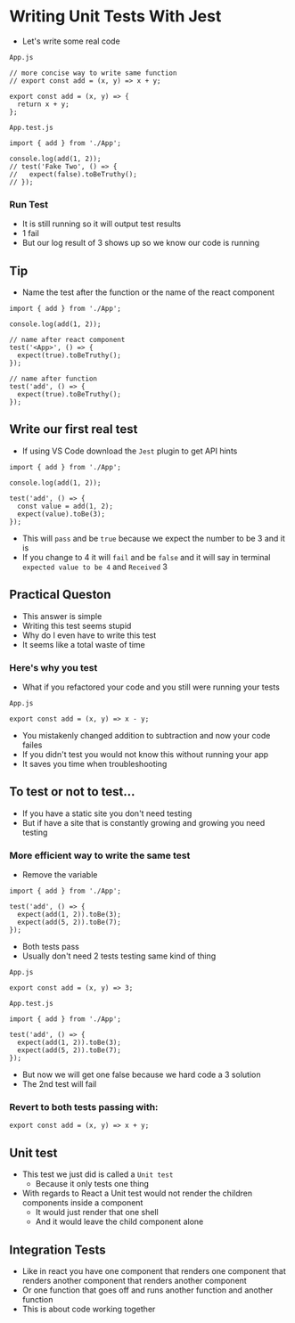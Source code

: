 # Writing Unit Tests With Jest
* Let's write some real code

`App.js`

```
// more concise way to write same function
// export const add = (x, y) => x + y;

export const add = (x, y) => {
  return x + y;
};
```

`App.test.js`

```
import { add } from './App';

console.log(add(1, 2));
// test('Fake Two', () => {
//   expect(false).toBeTruthy();
// });
```

### Run Test
* It is still running so it will output test results
* 1 fail
* But our log result of 3 shows up so we know our code is running

## Tip
* Name the test after the function or the name of the react component

```
import { add } from './App';

console.log(add(1, 2));

// name after react component
test('<App>', () => {
  expect(true).toBeTruthy();
});

// name after function
test('add', () => {
  expect(true).toBeTruthy();
});
```

## Write our first real test
* If using VS Code download the `Jest` plugin to get API hints
```
import { add } from './App';

console.log(add(1, 2));

test('add', () => {
  const value = add(1, 2);
  expect(value).toBe(3);
});
```

* This will `pass` and be `true` because we expect the number to be 3 and it is
* If you change to 4 it will `fail` and be `false` and it will say in terminal `expected value to be 4` and `Received` 3

## Practical Queston
* This answer is simple
* Writing this test seems stupid
* Why do I even have to write this test
* It seems like a total waste of time

### Here's why you test
* What if you refactored your code and you still were running your tests

`App.js`

```
export const add = (x, y) => x - y;
```

* You mistakenly changed addition to subtraction and now your code failes
* If you didn't test you would not know this without running your app
* It saves you time when troubleshooting

## To test or not to test...
* If you have a static site you don't need testing
* But if have a site that is constantly growing and growing you need testing

### More efficient way to write the same test
* Remove the variable

```
import { add } from './App';

test('add', () => {
  expect(add(1, 2)).toBe(3);
  expect(add(5, 2)).toBe(7);
});
```

* Both tests pass
* Usually don't need 2 tests testing same kind of thing

`App.js`

```
export const add = (x, y) => 3;
```

`App.test.js`

```
import { add } from './App';

test('add', () => {
  expect(add(1, 2)).toBe(3);
  expect(add(5, 2)).toBe(7);
});
```

* But now we will get one false because we hard code a 3 solution
* The 2nd test will fail

### Revert to both tests passing with:
```
export const add = (x, y) => x + y;
```

## Unit test
* This test we just did is called a `Unit test`
    - Because it only tests one thing
* With regards to React a Unit test would not render the children components inside a component
    - It would just render that one shell
    - And it would leave the child component alone

## Integration Tests
* Like in react you have one component that renders one component that renders another component that renders another component
* Or one function that goes off and runs another function and another function
* This is about code working together

